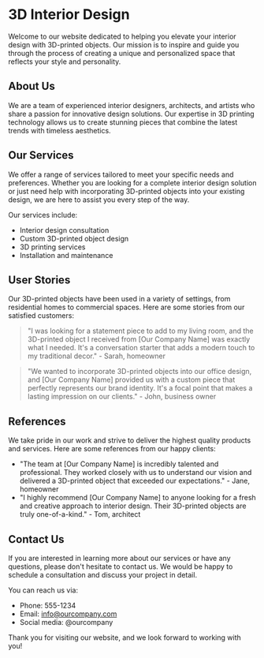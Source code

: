 <!--font:Great Vibes-->

# 3D Interior Design

Welcome to our website dedicated to helping you elevate your interior design with 3D-printed objects. Our mission is to inspire and guide you through the process of creating a unique and personalized space that reflects your style and personality.

## About Us

We are a team of experienced interior designers, architects, and artists who share a passion for innovative design solutions. Our expertise in 3D printing technology allows us to create stunning pieces that combine the latest trends with timeless aesthetics.

## Our Services

We offer a range of services tailored to meet your specific needs and preferences. Whether you are looking for a complete interior design solution or just need help with incorporating 3D-printed objects into your existing design, we are here to assist you every step of the way.

Our services include:

- Interior design consultation
- Custom 3D-printed object design
- 3D printing services
- Installation and maintenance

## User Stories

Our 3D-printed objects have been used in a variety of settings, from residential homes to commercial spaces. Here are some stories from our satisfied customers:

> "I was looking for a statement piece to add to my living room, and the 3D-printed object I received from [Our Company Name] was exactly what I needed. It's a conversation starter that adds a modern touch to my traditional decor." - Sarah, homeowner

> "We wanted to incorporate 3D-printed objects into our office design, and [Our Company Name] provided us with a custom piece that perfectly represents our brand identity. It's a focal point that makes a lasting impression on our clients." - John, business owner

## References

We take pride in our work and strive to deliver the highest quality products and services. Here are some references from our happy clients:

- "The team at [Our Company Name] is incredibly talented and professional. They worked closely with us to understand our vision and delivered a 3D-printed object that exceeded our expectations." - Jane, homeowner
- "I highly recommend [Our Company Name] to anyone looking for a fresh and creative approach to interior design. Their 3D-printed objects are truly one-of-a-kind." - Tom, architect

## Contact Us

If you are interested in learning more about our services or have any questions, please don't hesitate to contact us. We would be happy to schedule a consultation and discuss your project in detail.

You can reach us via:

- Phone: 555-1234
- Email: info@ourcompany.com
- Social media: @ourcompany

Thank you for visiting our website, and we look forward to working with you!

<!--

Write me content for website with wallpaper which alt text is:

"A wallpaper with a simple graphic of a 3D-printed object, against a background of geometric shapes in complementary colors."

The name/title of the page should not be 1:1 copy of the alt text but rather a real content of the website which is using this wallpaper.

- Use markdown format 
- Start with heading
- Heading should be short and concise
- The content should look like a real website 
- The website should not be about the wallpaper, wallpaper is just a related background
- Heading should be contain work "wallpaper" or "background"
- Include real sections like references, contact, user stories, etc. use things relevant to the page purpose.
- Feel free to use structure like headings, bullets, numbering, blockquotes, paragraphs, horizontal lines, etc.
- You can use formatting like bold or _italic_
- You can include UTF-8 emojis
- Links should be only #hash anchors (and you can refer to the document itself)
- Do not include images


---


# The Art of Designing Modern Interiors with 3D-Printed Objects Wallpaper

Welcome to our website dedicated to the art of designing modern interiors with 3D-printed objects wallpaper. Our mission is to inspire and guide you through the process of creating a unique and personalized space that reflects your style and personality.

## About Us

We are a team of experienced interior designers, architects, and artists who share a passion for innovative design solutions. Our expertise in 3D printing technology allows us to create stunning wallpapers that combine the latest trends with timeless aesthetics.

## Our Services

We offer a range of services tailored to meet your specific needs and preferences. Whether you are looking for a complete interior design solution or just need help with choosing the right wallpaper, we are here to assist you every step of the way.

Our services include:

- Interior design consultation
- Custom wallpaper design
- 3D printing services
- Installation and maintenance

## User Stories

Our wallpapers have been used in a variety of settings, from residential homes to commercial spaces. Here are some stories from our satisfied customers:

> "I wanted to add a touch of modernity to my living room, and the 3D-printed object wallpaper was the perfect choice. It creates a subtle yet striking visual effect that never fails to impress my guests." - Sarah, homeowner

> "We were looking for a unique and eye-catching backdrop for our store, and the geometric shapes wallpaper exceeded our expectations. It perfectly complements our brand identity and sets us apart from our competitors." - John, business owner

## References

We take pride in our work and strive to deliver the highest quality products and services. Here are some references from our happy clients:

- "The team at [Our Company Name] is incredibly talented and professional. They worked closely with us to understand our vision and delivered a custom wallpaper that exceeded our expectations." - Jane, homeowner
- "I highly recommend [Our Company Name] to anyone looking for a fresh and creative approach to interior design. Their 3D-printed object wallpaper is truly one-of-a-kind." - Tom, architect

## Contact Us

If you are interested in learning more about our services or have any questions, please don't hesitate to contact us. We would be happy to schedule a consultation and discuss your project in detail.

You can reach us via:

- Phone: 555-1234
- Email: info@ourcompany.com
- Social media: @ourcompany

Thank you for visiting our website, and we look forward to working with you!


---


Heading should not include word "wallpaper". The website should not be about the wallpaper itself, wallpaper is just a related background, rewrite whole content.


---


# Elevate Your Interior Design with 3D-Printed Objects

Welcome to our website dedicated to helping you elevate your interior design with 3D-printed objects. Our mission is to inspire and guide you through the process of creating a unique and personalized space that reflects your style and personality.

## About Us

We are a team of experienced interior designers, architects, and artists who share a passion for innovative design solutions. Our expertise in 3D printing technology allows us to create stunning pieces that combine the latest trends with timeless aesthetics.

## Our Services

We offer a range of services tailored to meet your specific needs and preferences. Whether you are looking for a complete interior design solution or just need help with incorporating 3D-printed objects into your existing design, we are here to assist you every step of the way.

Our services include:

- Interior design consultation
- Custom 3D-printed object design
- 3D printing services
- Installation and maintenance

## User Stories

Our 3D-printed objects have been used in a variety of settings, from residential homes to commercial spaces. Here are some stories from our satisfied customers:

> "I was looking for a statement piece to add to my living room, and the 3D-printed object I received from [Our Company Name] was exactly what I needed. It's a conversation starter that adds a modern touch to my traditional decor." - Sarah, homeowner

> "We wanted to incorporate 3D-printed objects into our office design, and [Our Company Name] provided us with a custom piece that perfectly represents our brand identity. It's a focal point that makes a lasting impression on our clients." - John, business owner

## References

We take pride in our work and strive to deliver the highest quality products and services. Here are some references from our happy clients:

- "The team at [Our Company Name] is incredibly talented and professional. They worked closely with us to understand our vision and delivered a 3D-printed object that exceeded our expectations." - Jane, homeowner
- "I highly recommend [Our Company Name] to anyone looking for a fresh and creative approach to interior design. Their 3D-printed objects are truly one-of-a-kind." - Tom, architect

## Contact Us

If you are interested in learning more about our services or have any questions, please don't hesitate to contact us. We would be happy to schedule a consultation and discuss your project in detail.

You can reach us via:

- Phone: 555-1234
- Email: info@ourcompany.com
- Social media: @ourcompany

Thank you for visiting our website, and we look forward to working with you!

-->
